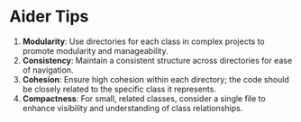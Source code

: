 # Aider Tips

1. **Modularity**: Use directories for each class in complex projects to promote modularity and manageability.
2. **Consistency**: Maintain a consistent structure across directories for ease of navigation.
3. **Cohesion**: Ensure high cohesion within each directory; the code should be closely related to the specific class it represents.
4. **Compactness**: For small, related classes, consider a single file to enhance visibility and understanding of class relationships.
